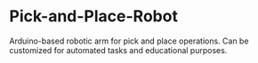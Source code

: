 # Pick-and-Place-Robot
Arduino-based robotic arm for pick and place operations. Can be customized for automated tasks and educational purposes.
